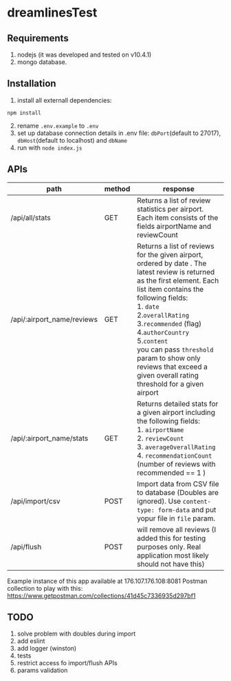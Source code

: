 # dreamlinesTest

## Requirements
1. nodejs (it was developed and tested on v10.4.1)
2. mongo database.

## Installation

1. install all externall dependencies:
```
npm install
```
2. rename `.env.example` to `.env`
3. set up database connection details in .env file: `dbPort`(default to 27017), `dbHost`(default to localhost) and `dbName`
4. run with `node index.js`

## APIs
path | method | response
-----|--------|---------
/api/all/stats | GET | Returns a list of review statistics per airport. Each item consists of the fields airportName and reviewCount
/api/:airport_name/reviews | GET | Returns a list of reviews for the given airport, ordered by date . The latest review is returned as the first element. Each list item contains the following fields:<br> 1. `date`<br>2.`overallRating`<br>3.`recommended` (flag)<br>4.`authorCountry`<br>5.`content`<br> you can pass `threshold` param to show only reviews that exceed a given overall rating threshold for a given airport
/api/:airport_name/stats | GET | Returns detailed stats for a given airport including the following fields: <br>1. `airportName` <br>2. `reviewCount`<br>3. `averageOverallRating`<br>4. `recommendationCount` (number of reviews with recommended == 1 )
/api/import/csv | POST | Import data from CSV file to database (Doubles are ignored). Use `content-type: form-data` and put yopur file in `file` param.
/api/flush | POST | will remove all reviews (I added this for testing purposes only. Real application most likely should not have this)

Example instance of this app available at 176.107.176.108:8081
Postman collection to play with this: https://www.getpostman.com/collections/41d45c7336935d297bf1

## TODO
1. solve problem with doubles during import
2. add eslint
3. add logger (winston)
4. tests
5. restrict access fo import/flush APIs
6. params validation

